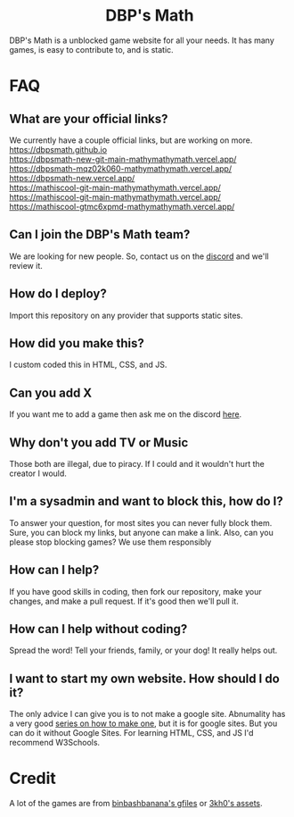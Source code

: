 <h1 align="center">DBP's Math</h1>
DBP's Math is a unblocked game website for all your needs. It has many games, is easy to contribute to, and is static. 

#  FAQ
## What are your official links?
We currently have a couple official links, but are working on more.  
https://dbpsmath.github.io  
https://dbpsmath-new-git-main-mathymathymath.vercel.app/  
https://dbpsmath-mqz02k060-mathymathymath.vercel.app/  
https://dbpsmath-new.vercel.app/  
https://mathiscool-git-main-mathymathymath.vercel.app/  
https://mathiscool-git-main-mathymathymath.vercel.app/  
https://mathiscool-gtmc6xpmd-mathymathymath.vercel.app/  
## Can I join the DBP's Math team?
We are looking for new people. So, contact us on the [discord](https://discord.gg/3wd2CYDvBm) and we'll review it.
## How do I deploy?
Import this repository on any provider that supports static sites.
##  How did you make this?
I custom coded this in HTML, CSS, and JS.
## Can you add X
If you want me to add a game then ask me on the discord [here](https://discord.gg/3wd2CYDvBm).
## Why don't you add TV or Music
Those both are illegal, due to piracy. If I could and it wouldn't hurt the creator I would.
## I'm a sysadmin and want to block this, how do I?
To answer your question, for most sites you can never fully block them. Sure, you can block my links, but anyone can make a link. Also, can you please stop blocking games? We use them responsibly
## How can I help?
If you have good skills in coding, then fork our repository, make your changes, and make a pull request. If it's good then we'll pull it.
## How can I help without coding?
Spread the word! Tell your friends, family, or your dog! It really helps out.
## I want to start my own website. How should I do it?
The only advice I can give you is to not make a google site. Abnumality has a very good [series on how to make one](https://www.youtube.com/watch?v=Etmaj7clLCI&list=PLPCCmOayz-5DeKnxCkh4wbHgXLNNdfOgL), but it is for google sites. But you can do it without Google Sites. For learning HTML, CSS, and JS I'd recommend W3Schools.

# Credit
A lot of the games are from [binbashbanana's gfiles](https://github.com/BinBashBanana/gfiles/) or [3kh0's assets](https://github.com/3kh0/3kh0-assets).

